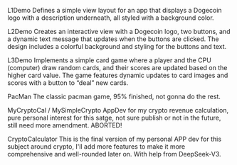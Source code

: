 L1Demo 
    Defines a simple view layout for an app that displays a Dogecoin logo with a description underneath, all styled with a background color.
    
L2Demo
    Creates an interactive view with a Dogecoin logo, two buttons, and a dynamic text message that updates when the buttons are clicked. The design includes a colorful background and styling for the buttons and text.
    
L3Demo
    Implements a simple card game where a player and the CPU (computer) draw random cards, and their scores are updated based on the higher card value. The game features dynamic updates to card images and scores with a button to “deal” new cards.

PacMan
    The classic pacman game, 95% finished, not gonna do the rest.

MyCryptoCal / MySimpleCrypto
    AppDev for my crypto revenue calculation, pure personal interest for this satge, not sure publish or not in the future, still need more amendment. ABORTED!

CryptoCalculator
     This is the final version of my personal APP dev for this subject around crypto, I'll add more features to make it more comprehensive and well-rounded later on. With help from DeepSeek-V3. 
